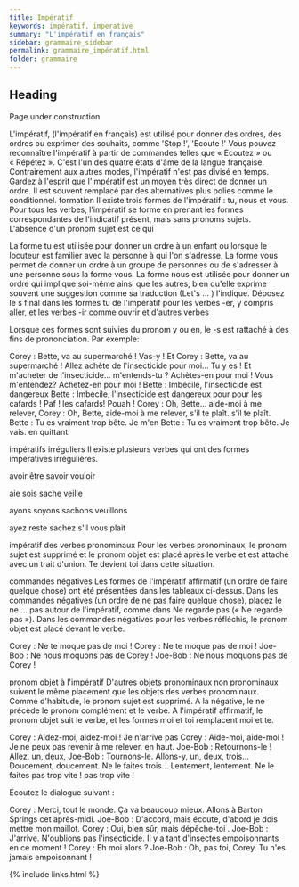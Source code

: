 ```yaml
---
title: Impératif
keywords: impératif, imperative
summary: "L'impératif en français"
sidebar: grammaire_sidebar
permalink: grammaire_impératif.html
folder: grammaire
---
```


## Heading

Page under construction

L'impératif, (l'impératif en français) est utilisé pour donner des ordres, des ordres ou exprimer des souhaits, comme 'Stop !', 'Ecoute !' Vous pouvez reconnaître l'impératif à partir de commandes telles que « Ecoutez » ou « Répétez ». C'est l'un des quatre états d'âme de la langue française. Contrairement aux autres modes, l'impératif n'est pas divisé en temps. Gardez à l'esprit que l'impératif est un moyen très direct de donner un ordre. Il est souvent remplacé par des alternatives plus polies comme le conditionnel.
formation
Il existe trois formes de l'impératif : tu, nous et vous. Pour tous les verbes, l'impératif se forme en prenant les formes correspondantes de l'indicatif présent, mais sans pronoms sujets. L'absence d'un pronom sujet est ce qui


La forme tu est utilisée pour donner un ordre à un enfant ou lorsque le locuteur est familier avec la personne à qui l'on s'adresse. La forme vous permet de donner un ordre à un groupe de personnes ou de s'adresser à une personne sous la forme vous. La forme nous est utilisée pour donner un ordre qui implique soi-même ainsi que les autres, bien qu'elle exprime souvent une suggestion comme sa traduction (Let's ... ) l'indique.
Déposez le s final dans les formes tu de l'impératif pour les verbes -er, y compris aller, et les verbes -ir comme ouvrir et d'autres verbes


Lorsque ces formes sont suivies du pronom y ou en, le -s est rattaché à des fins de prononciation. Par exemple:

Corey : Bette, va au supermarché ! Vas-y ! Et Corey : Bette, va au supermarché ! Allez achète de l'insecticide pour moi... Tu y es ! Et m'acheter de l'insecticide... m'entends-tu ? Achètes-en pour moi ! Vous m'entendez? Achetez-en pour moi !
Bette : Imbécile, l'insecticide est dangereux Bette : Imbécile, l'insecticide est dangereux pour pour les cafards ! Paf ! les cafards! Pouah !
Corey : Oh, Bette... aide-moi à me relever, Corey : Oh, Bette, aide-moi à me relever, s'il te plaît. s'il te plaît.
Bette : Tu es vraiment trop bête. Je m'en Bette : Tu es vraiment trop bête. Je vais. en quittant.


impératifs irréguliers
Il existe plusieurs verbes qui ont des formes impératives irrégulières.




avoir
être
savoir
vouloir



aie
sois
sache
veille


ayons
soyons
sachons
veuillons


ayez
reste
sachez
s'il vous plait


impératif des verbes pronominaux
Pour les verbes pronominaux, le pronom sujet est supprimé et le pronom objet est placé après le verbe et est attaché avec un trait d'union. Te devient toi dans cette situation.


commandes négatives
Les formes de l'impératif affirmatif (un ordre de faire quelque chose) ont été présentées dans les tableaux ci-dessus. Dans les commandes négatives (un ordre de ne pas faire quelque chose), placez le ne ... pas autour de l'impératif, comme dans Ne regarde pas (« Ne regarde pas »). Dans les commandes négatives pour les verbes réfléchis, le pronom objet est placé devant le verbe.

Corey : Ne te moque pas de moi ! Corey : Ne te moque pas de moi !
Joe-Bob : Ne nous moquons pas de Corey ! Joe-Bob : Ne nous moquons pas de Corey !



pronom objet à l'impératif
D'autres objets pronominaux non pronominaux suivent le même placement que les objets des verbes pronominaux. Comme d'habitude, le pronom sujet est supprimé. A la négative, le ne précède le pronom complément et le verbe. A l'impératif affirmatif, le pronom objet suit le verbe, et les formes moi et toi remplacent moi et te.

Corey : Aidez-moi, aidez-moi ! Je n'arrive pas Corey : Aide-moi, aide-moi ! Je ne peux pas revenir à me relever. en haut.
Joe-Bob : Retournons-le ! Allez, un, deux, Joe-Bob : Tournons-le. Allons-y, un, deux, trois... Doucement, doucement. Ne le faites trois... Lentement, lentement. Ne le faites pas trop vite ! pas trop vite !


Écoutez le dialogue suivant :

Corey : Merci, tout le monde. Ça va beaucoup mieux. Allons à Barton Springs cet après-midi.
Joe-Bob : D'accord, mais écoute, d'abord je dois mettre mon maillot.
Corey : Oui, bien sûr, mais dépêche-toi .
Joe-Bob : J'arrive. N'oublions pas l'insecticide. Il y a tant d'insectes empoisonnants en ce moment !
Corey : Eh moi alors ?
Joe-Bob : Oh, pas toi, Corey. Tu n'es jamais empoisonnant !

{% include links.html %}
